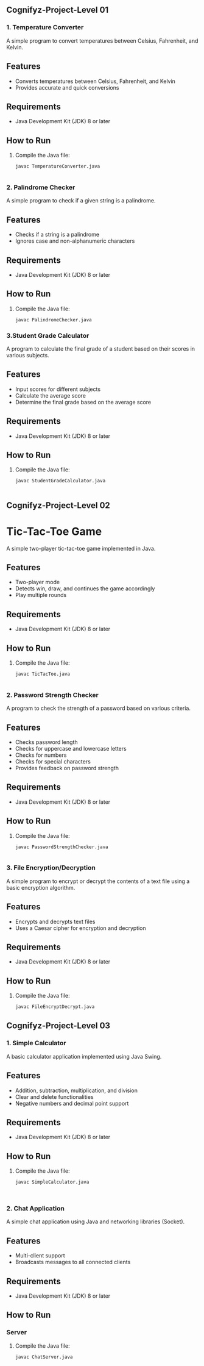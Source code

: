 ## Cognifyz-Project-Level 01

### 1. Temperature Converter

A simple program to convert temperatures between Celsius, Fahrenheit, and Kelvin.

## Features

- Converts temperatures between Celsius, Fahrenheit, and Kelvin
- Provides accurate and quick conversions

## Requirements

- Java Development Kit (JDK) 8 or later

## How to Run

1. Compile the Java file:
   ```sh
   javac TemperatureConverter.java



### 2. Palindrome Checker

A simple program to check if a given string is a palindrome.

## Features

- Checks if a string is a palindrome
- Ignores case and non-alphanumeric characters

## Requirements

- Java Development Kit (JDK) 8 or later

## How to Run

1. Compile the Java file:
   ```sh
   javac PalindromeChecker.java


### 3.Student Grade Calculator

A program to calculate the final grade of a student based on their scores in various subjects.

## Features

- Input scores for different subjects
- Calculate the average score
- Determine the final grade based on the average score

## Requirements

- Java Development Kit (JDK) 8 or later

## How to Run

1. Compile the Java file:
   ```sh
   javac StudentGradeCalculator.java



## Cognifyz-Project-Level 02

# Tic-Tac-Toe Game

A simple two-player tic-tac-toe game implemented in Java.

## Features

- Two-player mode
- Detects win, draw, and continues the game accordingly
- Play multiple rounds

## Requirements

- Java Development Kit (JDK) 8 or later

## How to Run

1. Compile the Java file:
   ```sh
   javac TicTacToe.java



### 2. Password Strength Checker



A program to check the strength of a password based on various criteria.

## Features

- Checks password length
- Checks for uppercase and lowercase letters
- Checks for numbers
- Checks for special characters
- Provides feedback on password strength

## Requirements

- Java Development Kit (JDK) 8 or later

## How to Run

1. Compile the Java file:
   ```sh
   javac PasswordStrengthChecker.java



### 3. File Encryption/Decryption


A simple program to encrypt or decrypt the contents of a text file using a basic encryption algorithm.

## Features

- Encrypts and decrypts text files
- Uses a Caesar cipher for encryption and decryption

## Requirements

- Java Development Kit (JDK) 8 or later

## How to Run

1. Compile the Java file:
   ```sh
   javac FileEncryptDecrypt.java


## Cognifyz-Project-Level 03


### 1. Simple Calculator

A basic calculator application implemented using Java Swing.

## Features

- Addition, subtraction, multiplication, and division
- Clear and delete functionalities
- Negative numbers and decimal point support

## Requirements

- Java Development Kit (JDK) 8 or later

## How to Run

1. Compile the Java file:
   ```sh
   javac SimpleCalculator.java




### 2. Chat Application

A simple chat application using Java and networking libraries (Socket).

## Features

- Multi-client support
- Broadcasts messages to all connected clients

## Requirements

- Java Development Kit (JDK) 8 or later

## How to Run

### Server

1. Compile the Java file:
   ```sh
   javac ChatServer.java
